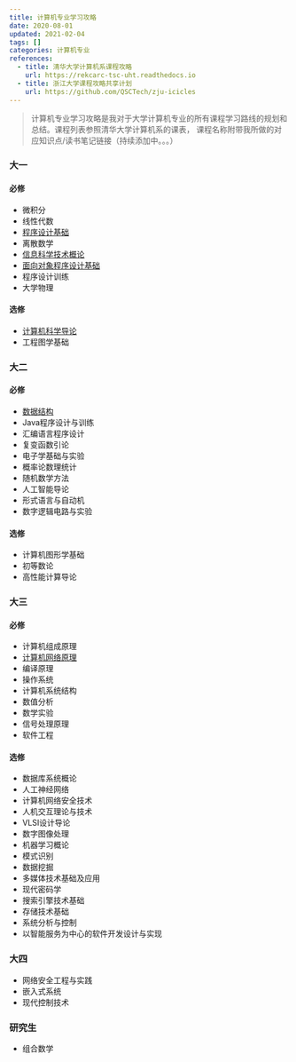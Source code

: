```yaml
---
title: 计算机专业学习攻略
date: 2020-08-01
updated: 2021-02-04
tags: []
categories: 计算机专业
references:
  - title: 清华大学计算机系课程攻略
    url: https://rekcarc-tsc-uht.readthedocs.io
  - title: 浙江大学课程攻略共享计划
    url: https://github.com/QSCTech/zju-icicles
---
```


> 计算机专业学习攻略是我对于大学计算机专业的所有课程学习路线的规划和总结。课程列表参照清华大学计算机系的课表， 课程名称附带我所做的对应知识点/读书笔记链接（持续添加中。。。）

<!--more-->

### 大一

#### 必修

- 微积分
- 线性代数
- [程序设计基础](/C语言基础)
- 离散数学
- [信息科学技术概论](/计算机科学速成课)
- [面向对象程序设计基础](/从C到C++)
- 程序设计训练
- 大学物理

#### 选修

- [计算机科学导论](/Python4e)
- 工程图学基础

### 大二

#### 必修

- [数据结构](/算法与数据结构)
- Java程序设计与训练
- 汇编语言程序设计
- 复变函数引论
- 电子学基础与实验
- 概率论数理统计
- 随机数学方法
- 人工智能导论
- 形式语言与自动机
- 数字逻辑电路与实验

#### 选修

- 计算机图形学基础
- 初等数论
- 高性能计算导论

### 大三

#### 必修

- 计算机组成原理
- [计算机网络原理](/计算机网络原理)
- 编译原理
- 操作系统
- 计算机系统结构
- 数值分析
- 数学实验
- 信号处理原理
- 软件工程

#### 选修

- 数据库系统概论
- 人工神经网络
- 计算机网络安全技术
- 人机交互理论与技术
- VLSI设计导论
- 数字图像处理
- 机器学习概论
- 模式识别
- 数据挖掘
- 多媒体技术基础及应用
- 现代密码学
- 搜索引擎技术基础
- 存储技术基础
- 系统分析与控制
- 以智能服务为中心的软件开发设计与实现

### 大四
- 网络安全工程与实践
- 嵌入式系统
- 现代控制技术

### 研究生
- 组合数学